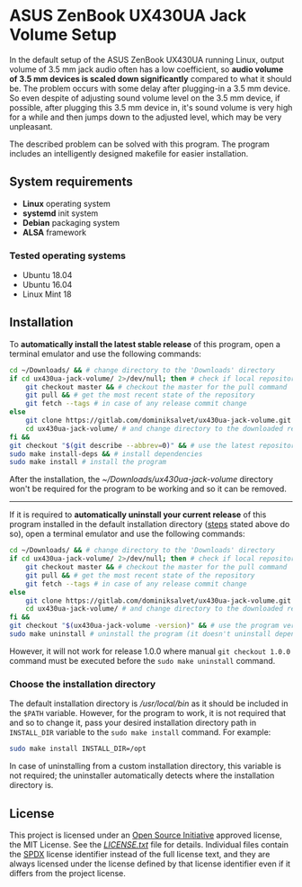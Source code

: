 # ASUS ZenBook UX430UA Jack Volume Setup

In the default setup of the ASUS ZenBook UX430UA running Linux, output volume of 3.5 mm jack audio often has a low coefficient, so **audio volume of 3.5 mm devices is scaled down significantly** compared to what it should be. The problem occurs with some delay after plugging-in a 3.5 mm device. So even despite of adjusting sound volume level on the 3.5 mm device, if possible, after plugging this 3.5 mm device in, it's sound volume is very high for a while and then jumps down to the adjusted level, which may be very unpleasant.

The described problem can be solved with this program. The program includes an intelligently designed makefile for easier installation.

## System requirements

* **Linux** operating system
* **systemd** init system
* **Debian** packaging system
* **ALSA** framework

### Tested operating systems

* Ubuntu 18.04
* Ubuntu 16.04
* Linux Mint 18

## Installation

To **automatically install the latest stable release** of this program, open a terminal emulator and use the following commands:

```sh
cd ~/Downloads/ && # change directory to the 'Downloads' directory
if cd ux430ua-jack-volume/ 2>/dev/null; then # check if local repository exists
    git checkout master && # checkout the master for the pull command
    git pull && # get the most recent state of the repository
    git fetch --tags # in case of any release commit change
else
    git clone https://gitlab.com/dominiksalvet/ux430ua-jack-volume.git && # clone it
    cd ux430ua-jack-volume/ # and change directory to the downloaded repository
fi &&
git checkout "$(git describe --abbrev=0)" && # use the latest repository tag
sudo make install-deps && # install dependencies
sudo make install # install the program
```

After the installation, the *~/Downloads/ux430ua-jack-volume* directory won't be required for the program to be working and so it can be removed.

---

If it is required to **automatically uninstall your current release** of this program installed in the default installation directory ([steps](#installation) stated above do so), open a terminal emulator and use the following commands:

```sh
cd ~/Downloads/ && # change directory to the 'Downloads' directory
if cd ux430ua-jack-volume/ 2>/dev/null; then # check if local repository exists
    git checkout master && # checkout the master for the pull command
    git pull && # get the most recent state of the repository
    git fetch --tags # in case of any release commit change
else
    git clone https://gitlab.com/dominiksalvet/ux430ua-jack-volume.git && # clone it
    cd ux430ua-jack-volume/ # and change directory to the downloaded repository
fi &&
git checkout "$(ux430ua-jack-volume -version)" && # use the program version as a tag
sudo make uninstall # uninstall the program (it doesn't uninstall dependencies)
```

However, it will not work for release 1.0.0 where manual `git checkout 1.0.0` command must be executed before the `sudo make uninstall` command.

### Choose the installation directory

The default installation directory is */usr/local/bin* as it should be included in the `$PATH` variable. However, for the program to work, it is not required that and so to change it, pass your desired installation directory path in `INSTALL_DIR` variable to the `sudo make install` command. For example:

```sh
sudo make install INSTALL_DIR=/opt
```

In case of uninstalling from a custom installation directory, this variable is not required; the uninstaller automatically detects where the installation directory is.

## License

This project is licensed under an [Open Source Initiative](https://opensource.org/) approved license, the MIT License. See the [*LICENSE.txt*](LICENSE.txt) file for details. Individual files contain the [SPDX](https://spdx.org/) license identifier instead of the full license text, and they are always licensed under the license defined by that license identifier even if it differs from the project license.
